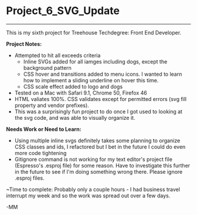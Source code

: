 # Project_6_SVG_Update
----
This is my sixth project for Treehouse Techdegree: Front End Developer.

**Project Notes:**
* Attempted to hit all exceeds criteria
  * Inline SVGs added for all iamges including dogs, except the background pattern
  * CSS hover and transitions added to menu icons. I wanted to learn how to implement a sliding underline on hover this time.
  * CSS scale effect added to logo and dogs
* Tested on a Mac with Safari 9.1, Chrome 50, Firefox 46
* HTML valiates 100%. CSS validates except for permitted errors (svg fill property and vendor prefixes).
* This was a surprisingly fun project to do once I got used to looking at the svg code, and was able to visually organize it.

**Needs Work or Need to Learn:**
* Using multiple inline svgs definitely takes some planning to organize CSS classes and ids, I refactored but I bet in the future I
could do even more code tightening
* Gitignore command is not working for my text editor's project file (Espresso's .esproj file) for some reason. Have to investigate this
further in the future to see if I'm doing something wrong there. Please ignore .esproj files.

~Time to complete: Probably only a couple hours - I had business travel interrupt my week and so the work was spread out over a few days.

-MM
